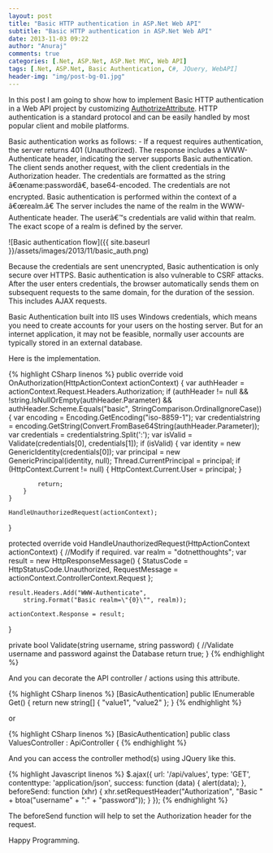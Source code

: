 ```yaml
---
layout: post
title: "Basic HTTP authentication in ASP.Net Web API"
subtitle: "Basic HTTP authentication in ASP.Net Web API"
date: 2013-11-03 09:22
author: "Anuraj"
comments: true
categories: [.Net, ASP.Net, ASP.Net MVC, Web API]
tags: [.Net, ASP.Net, Basic Authentication, C#, JQuery, WebAPI]
header-img: "img/post-bg-01.jpg"
---
```

In this post I am going to show how to implement Basic HTTP authentication in a Web API project by customizing [AuthotrizeAttribute](http://msdn.microsoft.com/en-us/library/system.web.http.authorizeattribute.aspx). HTTP authentication is a standard protocol and can be easily handled by most popular client and mobile platforms. 

Basic authentication works as follows: - If a request requires authentication, the server returns 401 (Unauthorized). The response includes a WWW-Authenticate header, indicating the server supports Basic authentication. The client sends another request, with the client credentials in the Authorization header. The credentials are formatted as the string â€œname:passwordâ€, base64-encoded. The credentials are not encrypted. Basic authentication is performed within the context of a â€œrealm.â€ The server includes the name of the realm in the WWW-Authenticate header. The userâ€™s credentials are valid within that realm. The exact scope of a realm is defined by the server. 

![Basic authentication flow]({{ site.baseurl }}/assets/images/2013/11/basic_auth.png)

Because the credentials are sent unencrypted, Basic authentication is only secure over HTTPS. Basic authentication is also vulnerable to CSRF attacks. After the user enters credentials, the browser automatically sends them on subsequent requests to the same domain, for the duration of the session. This includes AJAX requests. 

Basic Authentication built into IIS uses Windows credentials, which means you need to create accounts for your users on the hosting server. But for an internet application, it may not be feasible, normally user accounts are typically stored in an external database.

Here is the implementation.

{% highlight CSharp linenos %}
public override void OnAuthorization(HttpActionContext actionContext)
{
    var authHeader = actionContext.Request.Headers.Authorization;
    if (authHeader != null
        && !string.IsNullOrEmpty(authHeader.Parameter)
        && authHeader.Scheme.Equals("basic", StringComparison.OrdinalIgnoreCase))
    {
        var encoding = Encoding.GetEncoding("iso-8859-1");
        var credentialstring = encoding.GetString(Convert.FromBase64String(authHeader.Parameter));
        var credentials = credentialstring.Split(':');
        var isValid = Validate(credentials[0], credentials[1]);
        if (isValid)
        {
            var identity = new GenericIdentity(credentials[0]);
            var principal = new GenericPrincipal(identity, null);
            Thread.CurrentPrincipal = principal;
            if (HttpContext.Current != null)
            {
                HttpContext.Current.User = principal;
            }

            return;
        }
    }

    HandleUnauthorizedRequest(actionContext);
}

protected override void HandleUnauthorizedRequest(HttpActionContext actionContext)
{
    //Modify if required.
    var realm = "dotnetthoughts";
    var result = new HttpResponseMessage()
    {
        StatusCode = HttpStatusCode.Unauthorized,
        RequestMessage = actionContext.ControllerContext.Request
    };

    result.Headers.Add("WWW-Authenticate",
        string.Format("Basic realm=\"{0}\"", realm));

    actionContext.Response = result;
}

private bool Validate(string username, string password)
{
    //Validate username and password against the Database
    return true;
}
{% endhighlight %}

And you can decorate the API controller / actions using this attribute.

{% highlight CSharp linenos %}
[BasicAuthentication]
public IEnumerable<string> Get()
{
    return new string[] { "value1", "value2" };
}
{% endhighlight %}

or 

{% highlight CSharp linenos %}
[BasicAuthentication]
public class ValuesController : ApiController
{
{% endhighlight %}

And you can access the controller method(s) using JQuery like this.

{% highlight Javascript linenos %}
$.ajax({
    url: '/api/values',
    type: 'GET',
    contenttype: 'application/json',
    success: function (data) {
        alert(data);
    },
    beforeSend: function (xhr) {
        xhr.setRequestHeader("Authorization",
            "Basic " + btoa("username" + ":" + "password"));
    }
});
{% endhighlight %}

The beforeSend function will help to set the Authorization header for the request.

Happy Programming.
